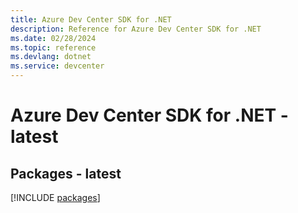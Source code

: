 ```yaml
---
title: Azure Dev Center SDK for .NET
description: Reference for Azure Dev Center SDK for .NET
ms.date: 02/28/2024
ms.topic: reference
ms.devlang: dotnet
ms.service: devcenter
---
```

# Azure Dev Center SDK for .NET - latest
## Packages - latest
[!INCLUDE [packages](dev-center-index.md)]